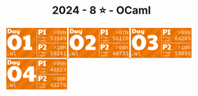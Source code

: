<!-- AOC TILES BEGIN -->
<h1 align="center">
  2024 - 8 ⭐ - OCaml
</h1>
<a href="src/day1/part1.ml">
  <img src=".aoc_tiles/tiles/2024/01.png" width="161px">
</a>
<a href="src/day2/part1.ml">
  <img src=".aoc_tiles/tiles/2024/02.png" width="161px">
</a>
<a href="src/day3/part1.ml">
  <img src=".aoc_tiles/tiles/2024/03.png" width="161px">
</a>
<a href="src/day4/part1.ml">
  <img src=".aoc_tiles/tiles/2024/04.png" width="161px">
</a>
<!-- AOC TILES END -->